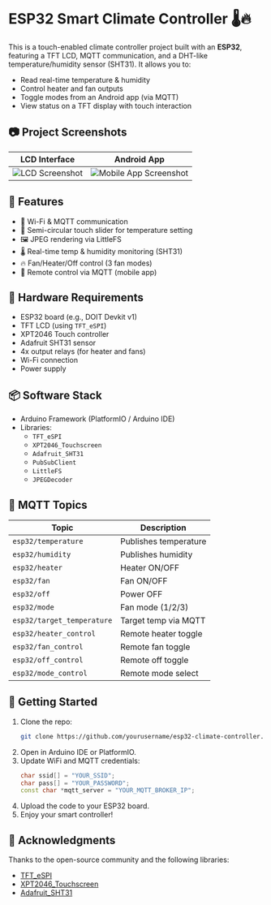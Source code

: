 # ESP32 Smart Climate Controller 🌡️🔥

This is a touch-enabled climate controller project built with an **ESP32**, featuring a TFT LCD, MQTT communication, and a DHT-like temperature/humidity sensor (SHT31). It allows you to:

- Read real-time temperature & humidity
- Control heater and fan outputs
- Toggle modes from an Android app (via MQTT)
- View status on a TFT display with touch interaction

## 📷 Project Screenshots

| LCD Interface | Android App |
|--------------|-------------|
| ![LCD Screenshot](images/lcd.jpg) | ![Mobile App Screenshot](images/mobile.jpg) |

## 🧠 Features

- 📶 Wi-Fi & MQTT communication
- 🌈 Semi-circular touch slider for temperature setting
- 🖼️ JPEG rendering via LittleFS
- 🌡️ Real-time temp & humidity monitoring (SHT31)
- 🔥 Fan/Heater/Off control (3 fan modes) 
- 📲 Remote control via MQTT (mobile app)

## 🔧 Hardware Requirements

- ESP32 board (e.g., DOIT Devkit v1)
- TFT LCD (using `TFT_eSPI`)
- XPT2046 Touch controller
- Adafruit SHT31 sensor
- 4x output relays (for heater and fans)
- Wi-Fi connection
- Power supply

## 📦 Software Stack

- Arduino Framework (PlatformIO / Arduino IDE)
- Libraries:
  - `TFT_eSPI`
  - `XPT2046_Touchscreen`
  - `Adafruit_SHT31`
  - `PubSubClient`
  - `LittleFS`
  - `JPEGDecoder`

## 📡 MQTT Topics

| Topic                      | Description               |
|---------------------------|---------------------------|
| `esp32/temperature`       | Publishes temperature     |
| `esp32/humidity`          | Publishes humidity        |
| `esp32/heater`            | Heater ON/OFF             |
| `esp32/fan`               | Fan ON/OFF                |
| `esp32/off`               | Power OFF                 |
| `esp32/mode`              | Fan mode (1/2/3)          |
| `esp32/target_temperature`| Target temp via MQTT      |
| `esp32/heater_control`    | Remote heater toggle      |
| `esp32/fan_control`       | Remote fan toggle         |
| `esp32/off_control`       | Remote off toggle         |
| `esp32/mode_control`      | Remote mode select        |

## 🧪 Getting Started

1. Clone the repo:
    ```bash
    git clone https://github.com/yourusername/esp32-climate-controller.git
    ```
2. Open in Arduino IDE or PlatformIO.
3. Update WiFi and MQTT credentials:
    ```cpp
    char ssid[] = "YOUR_SSID";
    char pass[] = "YOUR_PASSWORD";
    const char *mqtt_server = "YOUR_MQTT_BROKER_IP";
    ```
4. Upload the code to your ESP32 board.
5. Enjoy your smart controller!


## 🤝 Acknowledgments

Thanks to the open-source community and the following libraries:

- [TFT_eSPI](https://github.com/Bodmer/TFT_eSPI)
- [XPT2046_Touchscreen](https://github.com/PaulStoffregen/XPT2046_Touchscreen)
- [Adafruit_SHT31](https://github.com/adafruit/Adafruit_SHT31)




